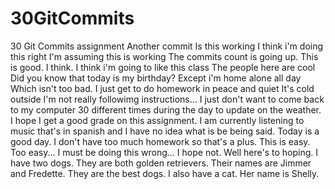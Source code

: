 # 30GitCommits
30 Git Commits assignment
Another commit
Is this working
I think i'm doing this right
I'm assuming this is working
The commits count is going up. This is good. I think.
I think i'm going to like this class
The people here are cool
Did you know that today is my birthday?
Except i'm home alone all day
Which isn't too bad. I just get to do homework in peace and quiet
It's cold outside
I'm not really followimg instructions...
I just don't want to come back to my computer 30 different times during the day to update on the weather.
I hope I get a good grade on this assignment.
I am currently listening to music that's in spanish and I have no idea what is be being said.
Today is a good day.
I don't have too much homework so that's a plus.
This is easy.
Too easy...
I must be doing this wrong...
I hope not.
Well here's to hoping.
I have two dogs.
They are both golden retrievers.
Their names are Jimmer and Fredette.
They are the best dogs.
I also have a cat.
Her name is Shelly.
